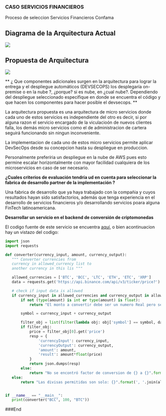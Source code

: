 ### CASO SERVICIOS FINANCIEROS

Proceso de seleccion Servicios Financieros Confama

## Diagrama de la Arquitectura Actual


![](https://i.ibb.co/RcJ1Jv0/Diagrama-Arquitectura-Actual-Business-architecture-example.png)

## Propuesta de Arquitectura


![](https://i.ibb.co/4ThRxXb/Diagrama-Arquitectura-Actual-Page-2.png)

** ¿ Que componentes adicionales surgen en la arquitectura para lograr la entrega y el despliegue automáticos (DEVSECOPS) los desplegaría on-premise o en la nube ?, ¿porque? si es nube, en ¿cual nube?. Dependiendo del despliegue seleccionado especifique en donde se encuentra el código y que hacen los componentes para hacer posible el devsecops. **

La arquitectura propuesta es una arquitectura de micro servicios donde cada uno de estos servicios es independiente del otro es decir, si por alguna razon el servicio encargado de la viculacioón de nuevos clientes falla, los demás micro servicios como el de administracion de cartera seguirá funcionando sin ningun inconveniente.

La implementacion de cada uno de estos micro servicios permite aplicar DevSecOps desde su concepcion hasta su despliegue en produccion. 

Personalmente preferíria un despliegue en la nube de AWS pues esto permine escalar horizontalmente con mayor facilidad cualquiera de los microservicios en caso de ser necesario.




**¿Cuales criterios de evaluación tendría ud en cuenta para seleccionar la fabrica de
desarrollo partner de la implementación ?**

Una fabrica de desarrollo que ya haya trabajado con la compañia y cuyos resultados hayan sido satisfactorios, además que tenga experiencia en el desarrollo de servicios financieros y/o desarrollando servicios poara alguna FinTech latinoamericana.

**Desarrollar un servicio en el backend de conversión de criptomonedas**

El codigo fuente de este servicio se encuentra [aquí](https://github.com/Joldiazch/conversion-de-criptomonedas.), o bien acontinuacion hay un vistazo del codigo:
 
 ```python
import json
import requests

def converter(currency_input, amount, currency_output):
    """ Converter currencies from 
    currency in allowed_currency list to 
    another currency in this lis """

    allowed_currencies = ['BTC', 'BCC', 'LTC', 'ETH', 'ETC', 'XRP']
    data = requests.get('https://api.binance.com/api/v3/ticker/price?').json()

    # check if input data is allowed
    if currency_input in allowed_currencies and currency_output in allowed_currencies:
        if not (type(amount) is int or type(amount) is float):
            return "El monto a convertir debe ser un numero Real pero se recibio: {}".format(amount)

        symbol = currency_input + currency_output

        filter_obj = list(filter(lambda obj: obj['symbol'] == symbol, data))
        if filter_obj:
            price = filter_obj[0].get('price')
            resp = {
                'currencyInput': currency_input,
                'currencyOutput': currency_output,
                'amount': amount,
                'result': amount*float(price)
            }
            return json.dumps(resp)
        else:
            return "No se encontró factor de conversion de {} a {}".format(currency_input, currency_output)
    else:
        return "Las divisas permitidas son solo: {}".format(', '.join(allowed_currencies))


if __name__ == "__main__":
    print(converter("BCC", 100, "BTC"))
 ```



###End
